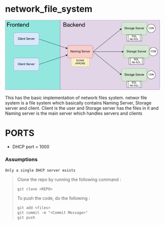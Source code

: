 # network_file_system

![Brief Overview](Images/Network_File_System_brief.png)

This has the basic implementation of network files system. networ file system is a file system which basically contains Naming Server, Storage server and client. Client is the user and Storage server has the files in it and Naming server is the main server which handles servers and clients

# PORTS
- DHCP port = 1000

### Assumptions 
` Only a single DHCP server exists `

> Clone the repo by running the following command :
> ```
> git clone <REPO>
> ```
> To push the code, do the following :
> ```
> git add <files>
> git commit -m "<Commit Message>"
> git push
> ```

